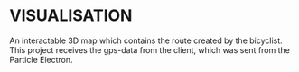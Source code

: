 # VISUALISATION

An interactable 3D map which contains the route created by the bicyclist. This project receives the gps-data from the client, which was sent from the Particle Electron.